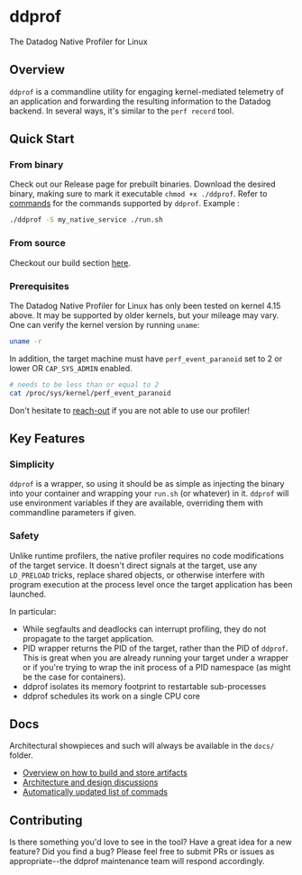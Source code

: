 # ddprof

The Datadog Native Profiler for Linux

## Overview

`ddprof` is a commandline utility for engaging kernel-mediated telemetry of an application and forwarding the resulting information to the Datadog backend.  In several ways, it's similar to the `perf record` tool.

## Quick Start

### From binary

Check out our Release page for prebuilt binaries.  Download the desired binary, making sure to mark it executable `chmod +x ./ddprof`.
Refer to [commands](docs/Commands.md) for the commands supported by `ddprof`. Example :

```bash
./ddprof -S my_native_service ./run.sh
```

### From source

Checkout our build section [here](./docs/Build.md).

### Prerequisites

The Datadog Native Profiler for Linux has only been tested on kernel 4.15 above.  It may be supported by older kernels, but your mileage may vary.  One can verify the kernel version by running `uname`:

```bash
uname -r
```

In addition, the target machine must have `perf_event_paranoid` set to 2 or lower OR `CAP_SYS_ADMIN` enabled.

```bash
# needs to be less than or equal to 2
cat /proc/sys/kernel/perf_event_paranoid
```

Don't hesitate to [reach-out](#Reaching-out) if you are not able to use our profiler!

## Key Features

### Simplicity

`ddprof` is a wrapper, so using it should be as simple as injecting the binary into your container and wrapping your `run.sh` (or whatever) in it.  `ddprof` will use environment variables if they are available, overriding them with commandline parameters if given.

### Safety

Unlike runtime profilers, the native profiler requires no code modifications of the target service.  It doesn't direct signals at the target, use any `LD_PRELOAD` tricks, replace shared objects, or otherwise interfere with program execution at the process level once the target application has been launched.

In particular:

- While segfaults and deadlocks can interrupt profiling, they do not propagate to the target application.
- PID wrapper returns the PID of the target, rather than the PID of `ddprof`.  This is great when you are already running your target under a wrapper or if you're trying to wrap the init process of a PID namespace (as might be the case for containers).
- ddprof isolates its memory footprint to restartable sub-processes
- ddprof schedules its work on a single CPU core

## Docs

Architectural showpieces and such will always be available in the `docs/` folder.

- [Overview on how to build and store artifacts](./docs/Build.md)
- [Architecture and design discussions](./docs/Design.md)
- [Automatically updated list of commads](./docs/Commands.md)

## Contributing

Is there something you'd love to see in the tool?  Have a great idea for a new feature?  Did you find a bug?  Please feel free to submit PRs or issues as appropriate--the ddprof maintenance team will respond accordingly.
